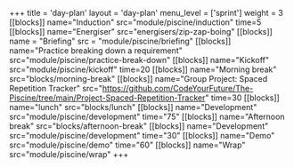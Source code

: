 +++
title = 'day-plan'
layout = 'day-plan'
menu_level = ['sprint']
weight = 3
[[blocks]]
name="Induction"
src="module/piscine/induction"
time=5
[[blocks]]
name="Energiser"
src="energisers/zip-zap-boing"
[[blocks]]
name = "Briefing"
src = "module/piscine/briefing"
[[blocks]]
name="Practice breaking down a requirement"
src="module/piscine/practice-break-down"
[[blocks]]
name="Kickoff"
src="module/piscine/kickoff"
time=20
[[blocks]]
name="Morning break"
src="blocks/morning-break"
[[blocks]]
name="Group Project: Spaced Repetition Tracker"
src="https://github.com/CodeYourFuture/The-Piscine/tree/main/Project-Spaced-Repetition-Tracker"
time=30
[[blocks]]
name="lunch"
src="blocks/lunch"
[[blocks]]
name="Development"
src="module/piscine/development"
time="75"
[[blocks]]
name="Afternoon break"
src="blocks/afternoon-break"
[[blocks]]
name="Development"
src="module/piscine/development"
time="30"
[[blocks]]
name="Demo"
src="module/piscine/demo"
time="60"
[[blocks]]
name="Wrap"
src="module/piscine/wrap"
+++
